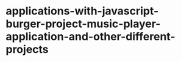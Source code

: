 # applications-with-javascript-burger-project-music-player-application-and-other-different-projects
